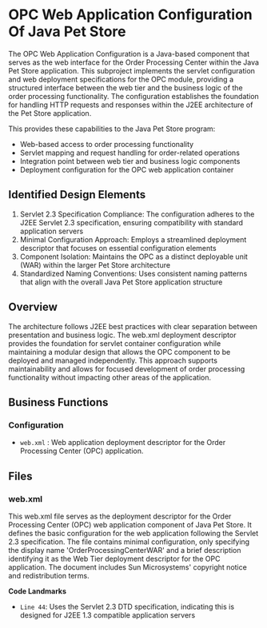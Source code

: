 # OPC Web Application Configuration Of Java Pet Store

The OPC Web Application Configuration is a Java-based component that serves as the web interface for the Order Processing Center within the Java Pet Store application. This subproject implements the servlet configuration and web deployment specifications for the OPC module, providing a structured interface between the web tier and the business logic of the order processing functionality. The configuration establishes the foundation for handling HTTP requests and responses within the J2EE architecture of the Pet Store application.

This provides these capabilities to the Java Pet Store program:

- Web-based access to order processing functionality
- Servlet mapping and request handling for order-related operations
- Integration point between web tier and business logic components
- Deployment configuration for the OPC web application container

## Identified Design Elements

1. Servlet 2.3 Specification Compliance: The configuration adheres to the J2EE Servlet 2.3 specification, ensuring compatibility with standard application servers
2. Minimal Configuration Approach: Employs a streamlined deployment descriptor that focuses on essential configuration elements
3. Component Isolation: Maintains the OPC as a distinct deployable unit (WAR) within the larger Pet Store architecture
4. Standardized Naming Conventions: Uses consistent naming patterns that align with the overall Java Pet Store application structure

## Overview
The architecture follows J2EE best practices with clear separation between presentation and business logic. The web.xml deployment descriptor provides the foundation for servlet container configuration while maintaining a modular design that allows the OPC component to be deployed and managed independently. This approach supports maintainability and allows for focused development of order processing functionality without impacting other areas of the application.

## Business Functions

### Configuration
- `web.xml` : Web application deployment descriptor for the Order Processing Center (OPC) application.

## Files
### web.xml

This web.xml file serves as the deployment descriptor for the Order Processing Center (OPC) web application component of Java Pet Store. It defines the basic configuration for the web application following the Servlet 2.3 specification. The file contains minimal configuration, only specifying the display name 'OrderProcessingCenterWAR' and a brief description identifying it as the Web Tier deployment descriptor for the OPC application. The document includes Sun Microsystems' copyright notice and redistribution terms.

 **Code Landmarks**
- `Line 44`: Uses the Servlet 2.3 DTD specification, indicating this is designed for J2EE 1.3 compatible application servers

[Generated by the Sage AI expert workbench: 2025-03-29 21:37:00  https://sage-tech.ai/workbench]: #